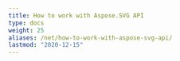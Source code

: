 ```yaml
---
title: Нow to work with Aspose.SVG API
type: docs
weight: 25
aliases: /net/how-to-work-with-aspose-svg-api/
lastmod: "2020-12-15"
---
```






